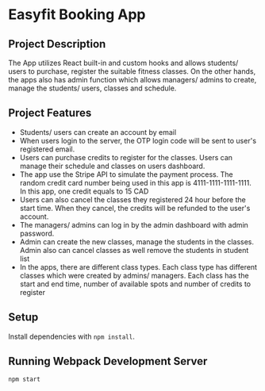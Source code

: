 # Easyfit Booking App
## Project Description

The App utilizes React built-in and custom hooks and allows students/ users to purchase, register the suitable fitness classes. On the other hands, the apps also has admin function which allows managers/ admins to create, manage the students/ users, classes and schedule.

## Project Features
- Students/ users can create an account by email
- When users login to the server, the OTP login code will be sent to user's registered email.
- Users can purchase credits to register for the classes. Users can manage their schedule and classes on users dashboard.
- The app use the Stripe API to simulate the payment process. The random credit card number being used in this app is 4111-1111-1111-1111. In this app, one credit equals to 15 CAD
- Users can also cancel the classes they registered 24 hour before the start time. When they cancel, the credits will be refunded to the user's account.   
- The managers/ admins can log in by the admin dashboard with admin password. 
- Admin can create the new classes, manage the students in the classes. Admin also can cancel classes as well remove the students in student list
- In the apps, there are different class types. Each class type has different classes which were created by admins/ managers. Each class has the start and end time, number of available spots and number of credits to register

## Setup

Install dependencies with `npm install`.

## Running Webpack Development Server

```sh
npm start
```

